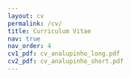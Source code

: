 ```yaml
---
layout: cv
permalink: /cv/
title: Curriculum Vitae
nav: true
nav_order: 4
cv1_pdf: cv_analupinho_long.pdf
cv2_pdf: cv_analupinho_short.pdf
---
```

